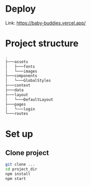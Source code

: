# Deploy
Link: https://baby-buddies.vercel.app/
# Project structure
```bash
.
├───assets
│   ├───fonts
│   └───images
├───components
│   └───GlobalStyles
├───context
├───data
├───layout
│   └───DefaultLayout
├───pages
│   └───login
└───routes
```
# Set up
## Clone project

```bash
git clone ...
cd project_dir
npm install
npm start
```
